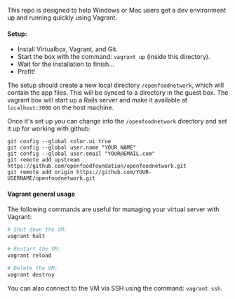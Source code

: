 This repo is designed to help Windows or Mac users get a dev environment up and running quickly using Vagrant.

#### Setup:

- Install Virtualbox, Vagrant, and Git.
- Start the box with the command: `vagrant up` (inside this directory).
- Wait for the installation to finish...
- Profit!

The setup should create a new local directory `/openfoodnetwork`, which will contain the app files. This will be synced to a directory in the guest box.
The vagrant box will start up a Rails server and make it available at `localhost:3000` on the host machine. 

Once it's set up you can change into the `/openfoodnetwork` directory and set it up for working with github:

```
git config --global color.ui true
git config --global user.name "YOUR NAME"
git config --global user.email "YOUR@EMAIL.com"
git remote add upstream https://github.com/openfoodfoundation/openfoodnetwork.git
git remote add origin https://github.com/YOUR-USERNAME/openfoodnetwork.git

```

#### Vagrant general usage

The following commands are useful for managing your virtual server with Vagrant:
```sh
# Shut down the VM:
vagrant halt

# Restart the VM:
vagrant reload

# Delete the VM:
vagrant destroy
```

You can also connect to the VM via SSH using the command: `vagrant ssh`. 

